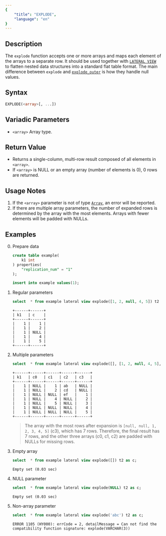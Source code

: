 ```yaml
---
{
    "title": "EXPLODE",
    "language": "en"
}
---
```


## Description
The `explode` function accepts one or more arrays and maps each element of the arrays to a separate row. It should be used together with [`LATERAL VIEW`](../../../query-data/lateral-view.md) to flatten nested data structures into a standard flat table format. The main difference between `explode` and [`explode_outer`](./explode-outer.md) is how they handle null values.

## Syntax
```sql
EXPLODE(<array>[, ...])
```

## Variadic Parameters
- `<array>` Array type.

## Return Value
- Returns a single-column, multi-row result composed of all elements in `<array>`.
- If `<array>` is NULL or an empty array (number of elements is 0), 0 rows are returned.

## Usage Notes
1. If the `<array>` parameter is not of type [`Array`](../../basic-element/sql-data-types/semi-structured/ARRAY.md), an error will be reported.
2. If there are multiple array parameters, the number of expanded rows is determined by the array with the most elements. Arrays with fewer elements will be padded with NULLs.

## Examples
0. Prepare data
    ```sql
    create table example(
        k1 int
    ) properties(
        "replication_num" = "1"
    );

    insert into example values(1);
    ```
1. Regular parameters
    ```sql
    select  * from example lateral view explode([1, 2, null, 4, 5]) t2 as c;
    ```
    ```text
    +------+------+
    | k1   | c    |
    +------+------+
    |    1 |    1 |
    |    1 |    2 |
    |    1 | NULL |
    |    1 |    4 |
    |    1 |    5 |
    +------+------+
    ```
2. Multiple parameters
    ```sql
    select  * from example lateral view explode([], [1, 2, null, 4, 5], ["ab", "cd", "ef"], [null, null, 1, 2, 3, 4, 5]) t2 as c0, c1, c2, c3;
    ```
    ```text
    +------+------+------+------+------+
    | k1   | c0   | c1   | c2   | c3   |
    +------+------+------+------+------+
    |    1 | NULL |    1 | ab   | NULL |
    |    1 | NULL |    2 | cd   | NULL |
    |    1 | NULL | NULL | ef   |    1 |
    |    1 | NULL |    4 | NULL |    2 |
    |    1 | NULL |    5 | NULL |    3 |
    |    1 | NULL | NULL | NULL |    4 |
    |    1 | NULL | NULL | NULL |    5 |
    +------+------+------+------+------+
    ```
    > The array with the most rows after expansion is `[null, null, 1, 2, 3, 4, 5]` (c3), which has 7 rows. Therefore, the final result has 7 rows, and the other three arrays (c0, c1, c2) are padded with NULLs for missing rows.
3. Empty array
    ```sql
    select  * from example lateral view explode([]) t2 as c;
    ```
    ```text
    Empty set (0.03 sec)
    ```
4. NULL parameter
    ```sql
    select  * from example lateral view explode(NULL) t2 as c;
    ```
    ```text
    Empty set (0.03 sec)
    ```
5. Non-array parameter
    ```sql
    select  * from example lateral view explode('abc') t2 as c;
    ```
    ```text
    ERROR 1105 (HY000): errCode = 2, detailMessage = Can not find the compatibility function signature: explode(VARCHAR(3))
    ```